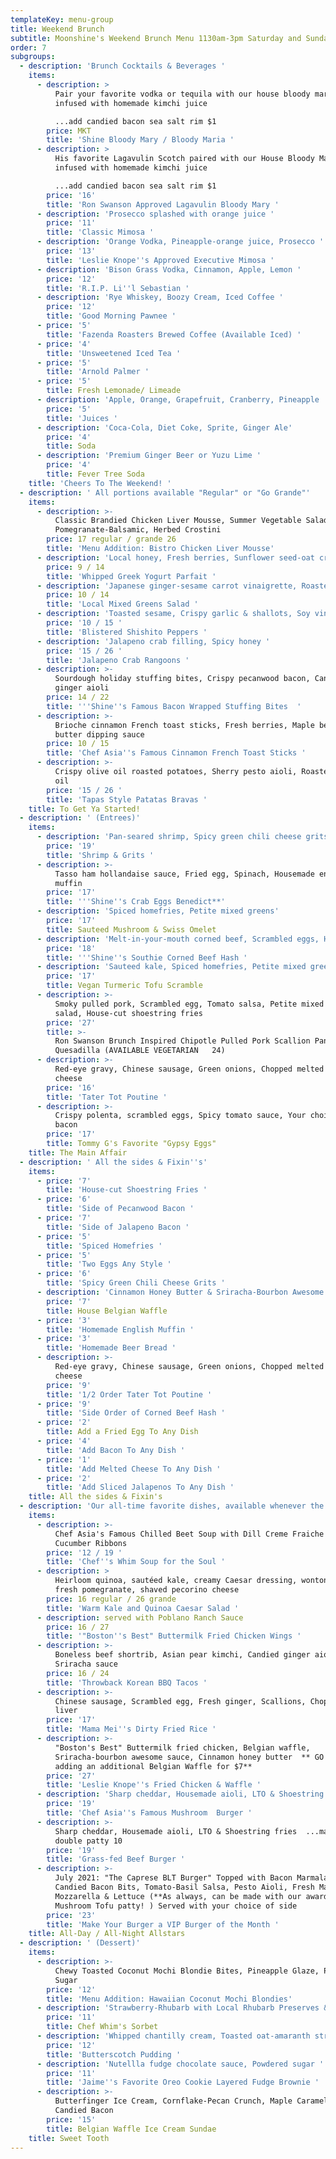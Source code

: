 ```yaml
---
templateKey: menu-group
title: Weekend Brunch
subtitle: Moonshine's Weekend Brunch Menu 1130am-3pm Saturday and Sunday
order: 7
subgroups:
  - description: 'Brunch Cocktails & Beverages '
    items:
      - description: >
          Pair your favorite vodka or tequila with our house bloody mary mix,
          infused with homemade kimchi juice 

          ...add candied bacon sea salt rim $1
        price: MKT
        title: 'Shine Bloody Mary / Bloody Maria '
      - description: >
          His favorite Lagavulin Scotch paired with our House Bloody Mary Mix,
          infused with homemade kimchi juice 

          ...add candied bacon sea salt rim $1
        price: '16'
        title: 'Ron Swanson Approved Lagavulin Bloody Mary '
      - description: 'Prosecco splashed with orange juice '
        price: '11'
        title: 'Classic Mimosa '
      - description: 'Orange Vodka, Pineapple-orange juice, Prosecco '
        price: '13'
        title: 'Leslie Knope''s Approved Executive Mimosa '
      - description: 'Bison Grass Vodka, Cinnamon, Apple, Lemon '
        price: '12'
        title: 'R.I.P. Li''l Sebastian '
      - description: 'Rye Whiskey, Boozy Cream, Iced Coffee '
        price: '12'
        title: 'Good Morning Pawnee '
      - price: '5'
        title: 'Fazenda Roasters Brewed Coffee (Available Iced) '
      - price: '4'
        title: 'Unsweetened Iced Tea '
      - price: '5'
        title: 'Arnold Palmer '
      - price: '5'
        title: Fresh Lemonade/ Limeade
      - description: 'Apple, Orange, Grapefruit, Cranberry, Pineapple '
        price: '5'
        title: 'Juices '
      - description: 'Coca-Cola, Diet Coke, Sprite, Ginger Ale'
        price: '4'
        title: Soda
      - description: 'Premium Ginger Beer or Yuzu Lime '
        price: '4'
        title: Fever Tree Soda
    title: 'Cheers To The Weekend! '
  - description: ' All portions available "Regular" or "Go Grande"'
    items:
      - description: >-
          Classic Brandied Chicken Liver Mousse, Summer Vegetable Salad,
          Pomegranate-Balsamic, Herbed Crostini
        price: 17 regular / grande 26
        title: 'Menu Addition: Bistro Chicken Liver Mousse'
      - description: 'Local honey, Fresh berries, Sunflower seed-oat crumble'
        price: 9 / 14
        title: 'Whipped Greek Yogurt Parfait '
      - description: 'Japanese ginger-sesame carrot vinaigrette, Roasted kale '
        price: 10 / 14
        title: 'Local Mixed Greens Salad '
      - description: 'Toasted sesame, Crispy garlic & shallots, Soy vinaigrette '
        price: '10 / 15 '
        title: 'Blistered Shishito Peppers '
      - description: 'Jalapeno crab filling, Spicy honey '
        price: '15 / 26 '
        title: 'Jalapeno Crab Rangoons '
      - description: >-
          Sourdough holiday stuffing bites, Crispy pecanwood bacon, Candied
          ginger aioli 
        price: 14 / 22
        title: '''Shine''s Famous Bacon Wrapped Stuffing Bites  '
      - description: >-
          Brioche cinnamon French toast sticks, Fresh berries, Maple berry
          butter dipping sauce 
        price: 10 / 15
        title: 'Chef Asia''s Famous Cinnamon French Toast Sticks '
      - description: >-
          Crispy olive oil roasted potatoes, Sherry pesto aioli, Roasted garlic
          oil 
        price: '15 / 26 '
        title: 'Tapas Style Patatas Bravas '
    title: To Get Ya Started!
  - description: ' (Entrees)'
    items:
      - description: 'Pan-seared shrimp, Spicy green chili cheese grits, Sherry pan sauce'
        price: '19'
        title: 'Shrimp & Grits '
      - description: >-
          Tasso ham hollandaise sauce, Fried egg, Spinach, Housemade english
          muffin 
        price: '17'
        title: '''Shine''s Crab Eggs Benedict**'
      - description: 'Spiced homefries, Petite mixed greens'
        price: '17'
        title: Sauteed Mushroom & Swiss Omelet
      - description: 'Melt-in-your-mouth corned beef, Scrambled eggs, Housemade beer bread '
        price: '18'
        title: '''Shine''s Southie Corned Beef Hash '
      - description: 'Sauteed kale, Spiced homefries, Petite mixed greens salad'
        price: '17'
        title: Vegan Turmeric Tofu Scramble
      - description: >-
          Smoky pulled pork, Scrambled egg, Tomato salsa, Petite mixed greens
          salad, House-cut shoestring fries
        price: '27'
        title: >-
          Ron Swanson Brunch Inspired Chipotle Pulled Pork Scallion Pancake
          Quesadilla (AVAILABLE VEGETARIAN   24) 
      - description: >-
          Red-eye gravy, Chinese sausage, Green onions, Chopped melted white
          cheese
        price: '16'
        title: 'Tater Tot Poutine '
      - description: >-
          Crispy polenta, scrambled eggs, Spicy tomato sauce, Your choice of
          bacon 
        price: '17'
        title: Tommy G's Favorite "Gypsy Eggs"
    title: The Main Affair
  - description: ' All the sides & Fixin''s'
    items:
      - price: '7'
        title: 'House-cut Shoestring Fries '
      - price: '6'
        title: 'Side of Pecanwood Bacon '
      - price: '7'
        title: 'Side of Jalapeno Bacon '
      - price: '5'
        title: 'Spiced Homefries '
      - price: '5'
        title: 'Two Eggs Any Style '
      - price: '6'
        title: 'Spicy Green Chili Cheese Grits '
      - description: 'Cinnamon Honey Butter & Sriracha-Bourbon Awesome Sauce '
        price: '7'
        title: House Belgian Waffle
      - price: '3'
        title: 'Homemade English Muffin '
      - price: '3'
        title: 'Homemade Beer Bread '
      - description: >-
          Red-eye gravy, Chinese sausage, Green onions, Chopped melted white
          cheese 
        price: '9'
        title: '1/2 Order Tater Tot Poutine '
      - price: '9'
        title: 'Side Order of Corned Beef Hash '
      - price: '2'
        title: Add a Fried Egg To Any Dish
      - price: '4'
        title: 'Add Bacon To Any Dish '
      - price: '1'
        title: 'Add Melted Cheese To Any Dish '
      - price: '2'
        title: 'Add Sliced Jalapenos To Any Dish '
    title: All the sides & Fixin's
  - description: 'Our all-time favorite dishes, available whenever the kitchen is open!'
    items:
      - description: >-
          Chef Asia's Famous Chilled Beet Soup with Dill Creme Fraiche &
          Cucumber Ribbons 
        price: '12 / 19 '
        title: 'Chef''s Whim Soup for the Soul '
      - description: >
          Heirloom quinoa, sautéed kale, creamy Caesar dressing, wonton crisps,
          fresh pomegranate, shaved pecorino cheese
        price: 16 regular / 26 grande
        title: 'Warm Kale and Quinoa Caesar Salad '
      - description: served with Poblano Ranch Sauce
        price: 16 / 27
        title: '"Boston''s Best" Buttermilk Fried Chicken Wings '
      - description: >-
          Boneless beef shortrib, Asian pear kimchi, Candied ginger aioli,
          Sriracha sauce 
        price: 16 / 24
        title: 'Throwback Korean BBQ Tacos '
      - description: >-
          Chinese sausage, Scrambled egg, Fresh ginger, Scallions, Chopped duck
          liver 
        price: '17'
        title: 'Mama Mei''s Dirty Fried Rice '
      - description: >-
          "Boston's Best" Buttermilk fried chicken, Belgian waffle,
          Sriracha-bourbon awesome sauce, Cinnamon honey butter  ** GO GRANDE by
          adding an additional Belgian Waffle for $7**
        price: '27'
        title: 'Leslie Knope''s Fried Chicken & Waffle '
      - description: 'Sharp cheddar, Housemade aioli, LTO & Shoestring fries  '
        price: '19'
        title: 'Chef Asia''s Famous Mushroom  Burger '
      - description: >-
          Sharp cheddar, Housemade aioli, LTO & Shoestring fries  ...make it a
          double patty 10 
        price: '19'
        title: 'Grass-fed Beef Burger '
      - description: >-
          July 2021: "The Caprese BLT Burger" Topped with Bacon Marmalade,
          Candied Bacon Bits, Tomato-Basil Salsa, Pesto Aioli, Fresh Marinated
          Mozzarella & Lettuce (**As always, can be made with our award winning
          Mushroom Tofu patty! ) Served with your choice of side
        price: '23'
        title: 'Make Your Burger a VIP Burger of the Month '
    title: All-Day / All-Night Allstars
  - description: ' (Dessert)'
    items:
      - description: >-
          Chewy Toasted Coconut Mochi Blondie Bites, Pineapple Glaze, Powdered
          Sugar
        price: '12'
        title: 'Menu Addition: Hawaiian Coconut Mochi Blondies'
      - description: 'Strawberry-Rhubarb with Local Rhubarb Preserves & Fresh Pomegranate '
        price: '11'
        title: Chef Whim's Sorbet
      - description: 'Whipped chantilly cream, Toasted oat-amaranth streusel '
        price: '12'
        title: 'Butterscotch Pudding '
      - description: 'Nutellla fudge chocolate sauce, Powdered sugar '
        price: '11'
        title: 'Jaime''s Favorite Oreo Cookie Layered Fudge Brownie '
      - description: >-
          Butterfinger Ice Cream, Cornflake-Pecan Crunch, Maple Caramel, and
          Candied Bacon
        price: '15'
        title: Belgian Waffle Ice Cream Sundae
    title: Sweet Tooth
---
```



